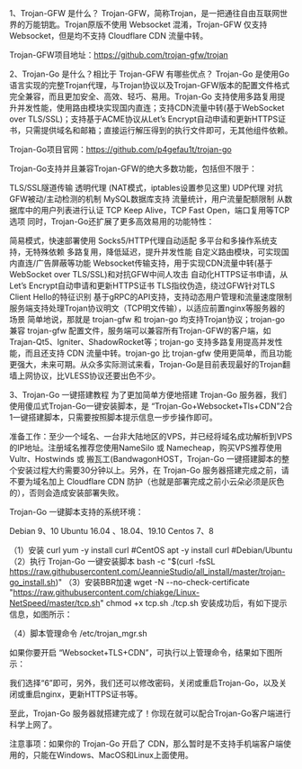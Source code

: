 
1、Trojan-GFW 是什么？
Trojan-GFW，简称Trojan，是一把通往自由互联网世界的万能钥匙。Trojan原版不使用 Websocket 混淆，Trojan-GFW 仅支持Websocket，但是均不支持 Cloudflare CDN 流量中转。

Trojan-GFW项目地址：https://github.com/trojan-gfw/trojan

2、Trojan-Go 是什么？相比于 Trojan-GFW 有哪些优点？
Trojan-Go 是使用Go语言实现的完整Trojan代理，与Trojan协议以及Trojan-GFW版本的配置文件格式完全兼容，而且更加安全、高效、轻巧、易用。Trojan-Go 支持使用多路复用提升并发性能，使用路由模块实现国内直连；支持CDN流量中转(基于WebSocket over TLS/SSL)；支持基于ACME协议从Let’s Encrypt自动申请和更新HTTPS证书，只需提供域名和邮箱；直接运行解压得到的执行文件即可，无其他组件依赖。

Trojan-Go项目官网：https://github.com/p4gefau1t/trojan-go

Trojan-Go支持并且兼容Trojan-GFW的绝大多数功能，包括但不限于：

TLS/SSL隧道传输
透明代理 (NAT模式，iptables设置参见这里)
UDP代理
对抗GFW被动/主动检测的机制
MySQL数据库支持
流量统计，用户流量配额限制
从数据库中的用户列表进行认证
TCP Keep Alive，TCP Fast Open，端口复用等TCP选项
同时，Trojan-Go还扩展了更多高效易用的功能特性：

简易模式，快速部署使用
Socks5/HTTP代理自动适配
多平台和多操作系统支持，无特殊依赖
多路复用，降低延迟，提升并发性能
自定义路由模块，可实现国内直连/广告屏蔽等功能
Websocket传输支持，用于实现CDN流量中转(基于WebSocket over TLS/SSL)和对抗GFW中间人攻击
自动化HTTPS证书申请，从Let’s Encrypt自动申请和更新HTTPS证书
TLS指纹伪造，绕过GFW针对TLS Client Hello的特征识别
基于gRPC的API支持，支持动态用户管理和流量速度限制
服务端支持处理Trojan协议明文（TCP明文传输），以适应前置nginx等服务器的场景
简单地说，那就是 trojan-gfw 和 trojan-go 均支持Trojan协议；trojan-go 兼容 trojan-gfw 配置文件，服务端可以兼容所有Trojan-GFW的客户端，如Trajan-Qt5、Igniter、ShadowRocket等；trojan-go 支持多路复用提高并发性能，而且还支持 CDN 流量中转。trojan-go 比 trojan-gfw 使用更简单，而且功能更强大，未来可期。从众多实际测试来看，Trojan-Go是目前表现最好的Trojan翻墙上网协议，比VLESS协议还要出色不少。

3、Trojan-Go 一键搭建教程
为了更加简单方便地搭建 Trojan-Go 服务器，我们使用傻瓜式Trojan-Go一键安装脚本，是 “Trojan-Go+Websocket+Tls+CDN”2合1一键搭建脚本，只需要按照脚本提示信息一步步操作即可。


准备工作：至少一个域名、一台非大陆地区的VPS，并已经将域名成功解析到VPS的IP地址。注册域名推荐您使用NameSilo 或 Namecheap，购买VPS推荐使用Vultr、Hostwinds 或 搬瓦工(BandwagonHOST，Trojan-Go 一键搭建脚本的整个安装过程大约需要30分钟以上。另外，在 Trojan-Go 服务器搭建完成之前，请不要为域名加上 Cloudflare CDN 防护（也就是部署完成之前小云朵必须是灰色的），否则会造成安装部署失败。

Trojan-Go 一键脚本支持的系统环境：

Debian 9、10
Ubuntu 16.04 、18.04、19.10
Centos 7、8

（1）安装 curl
yum -y install curl #CentOS
apt -y install curl #Debian/Ubuntu
（2）执行 Trojan-Go 一键安装脚本
bash -c "$(curl -fsSL https://raw.githubusercontent.com/JeannieStudio/all_install/master/trojan-go_install.sh)"
（3）安装BBR加速
wget -N --no-check-certificate "https://raw.githubusercontent.com/chiakge/Linux-NetSpeed/master/tcp.sh"
chmod +x tcp.sh
./tcp.sh
安装成功后，有如下提示信息，如图所示：


（4）脚本管理命令
/etc/trojan_mgr.sh

如果你要开启 “Websocket+TLS+CDN”，可执行以上管理命令，结果如下图所示：


我们选择“6”即可，另外，我们还可以修改密码，关闭或重启Trojan-Go，以及关闭或重启nginx，更新HTTPS证书等。

至此，Trojan-Go 服务器就搭建完成了！你现在就可以配合Trojan-Go客户端进行科学上网了。

注意事项：如果你的 Trojan-Go 开启了 CDN，那么暂时是不支持手机端客户端使用的，只能在Windows、MacOS和Linux上面使用。

